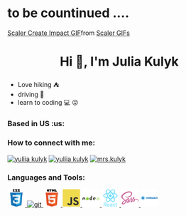 # to be countinued ....
<div class="tenor-gif-embed" data-postid="25011983" data-share-method="host" data-aspect-ratio="1.62437" data-width="100%"><a href="https://tenor.com/view/scaler-create-impact-dog-coding-programming-gif-25011983">Scaler Create Impact GIF</a>from <a href="https://tenor.com/search/scaler-gifs">Scaler GIFs</a></div> <script type="text/javascript" async src="https://tenor.com/embed.js"></script>


<h1 align="center">Hi 👋, I'm Julia Kulyk</h1>

 * Love hiking :tent: 
 * driving :car:
 * learn to coding :computer:
:stuck_out_tongue:

<h3 align="left">Based in US :us:</h3>

<h3 align="left">How to connect with me:</h3>
<p align="left">
<a href="https://www.linkedin.com/in/yuliia-kulyk-72841b266/" target="blank"><img align="center" src="https://raw.githubusercontent.com/rahuldkjain/github-profile-readme-generator/master/src/images/icons/Social/linked-in-alt.svg" alt="yuliia kulyk" height="30" width="40" /></a>
<a href="https://www.facebook.com/profile.php?id=100001452584745" target="blank"><img align="center" src="https://raw.githubusercontent.com/rahuldkjain/github-profile-readme-generator/master/src/images/icons/Social/facebook.svg" alt="yuliia kulyk" height="30" width="40" /></a>
<a href="https://instagram.com/mrs.kulyk" target="blank"><img align="center" src="https://raw.githubusercontent.com/rahuldkjain/github-profile-readme-generator/master/src/images/icons/Social/instagram.svg" alt="mrs.kulyk" height="30" width="40" /></a>
</p>

<h3 align="left">Languages and Tools:</h3>
<p align="left"> <a href="https://www.w3schools.com/css/" target="_blank" rel="noreferrer"> <img src="https://raw.githubusercontent.com/devicons/devicon/master/icons/css3/css3-original-wordmark.svg" alt="css3" width="40" height="40"/> </a> <a href="https://git-scm.com/" target="_blank" rel="noreferrer"> <img src="https://www.vectorlogo.zone/logos/git-scm/git-scm-icon.svg" alt="git" width="40" height="40"/> </a> <a href="https://www.w3.org/html/" target="_blank" rel="noreferrer"> <img src="https://raw.githubusercontent.com/devicons/devicon/master/icons/html5/html5-original-wordmark.svg" alt="html5" width="40" height="40"/> </a> <a href="https://developer.mozilla.org/en-US/docs/Web/JavaScript" target="_blank" rel="noreferrer"> <img src="https://raw.githubusercontent.com/devicons/devicon/master/icons/javascript/javascript-original.svg" alt="javascript" width="40" height="40"/> </a> <a href="https://nodejs.org" target="_blank" rel="noreferrer"> <img src="https://raw.githubusercontent.com/devicons/devicon/master/icons/nodejs/nodejs-original-wordmark.svg" alt="nodejs" width="40" height="40"/> </a> <a href="https://reactjs.org/" target="_blank" rel="noreferrer"> <img src="https://raw.githubusercontent.com/devicons/devicon/master/icons/react/react-original-wordmark.svg" alt="react" width="40" height="40"/> </a> <a href="https://sass-lang.com" target="_blank" rel="noreferrer"> <img src="https://raw.githubusercontent.com/devicons/devicon/master/icons/sass/sass-original.svg" alt="sass" width="40" height="40"/> </a> <a href="https://webpack.js.org" target="_blank" rel="noreferrer"> <img src="https://raw.githubusercontent.com/devicons/devicon/d00d0969292a6569d45b06d3f350f463a0107b0d/icons/webpack/webpack-original-wordmark.svg" alt="webpack" width="40" height="40"/> </a> </p>
